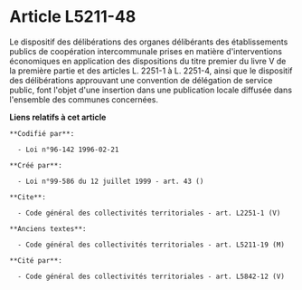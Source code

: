 # Article L5211-48

Le dispositif des délibérations des organes délibérants des établissements publics de coopération intercommunale prises en
matière d'interventions économiques en application des dispositions du titre premier du livre V de la première partie et des
articles L. 2251-1 à L. 2251-4, ainsi que le dispositif des délibérations approuvant une convention de délégation de service
public, font l'objet d'une insertion dans une publication locale diffusée dans l'ensemble des communes concernées.

**Liens relatifs à cet article**

	**Codifié par**:

	  - Loi n°96-142 1996-02-21

	**Créé par**:

	  - Loi n°99-586 du 12 juillet 1999 - art. 43 ()

	**Cite**:

	  - Code général des collectivités territoriales - art. L2251-1 (V)

	**Anciens textes**:

	  - Code général des collectivités territoriales - art. L5211-19 (M)

	**Cité par**:

	  - Code général des collectivités territoriales - art. L5842-12 (V)
